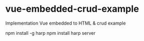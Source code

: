# vue-embedded-crud-example
Implementation Vue embedded to HTML &amp; crud example

npm install -g harp
npm install
harp server
